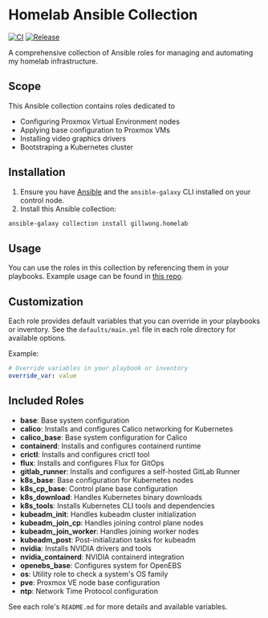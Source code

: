 # Homelab Ansible Collection

[![CI](https://github.com/gillwong/homelab-collection/actions/workflows/ci.yaml/badge.svg)](https://github.com/gillwong/homelab-collection/actions/workflows/ci.yaml) [![Release](https://github.com/gillwong/homelab-collection/actions/workflows/release.yaml/badge.svg?event=release)](https://github.com/gillwong/homelab-collection/actions/workflows/release.yaml)

A comprehensive collection of Ansible roles for managing and automating my homelab infrastructure.

## Scope

This Ansible collection contains roles dedicated to

- Configuring Proxmox Virtual Environment nodes
- Applying base configuration to Proxmox VMs
- Installing video graphics drivers
- Bootstraping a Kubernetes cluster

## Installation

1. Ensure you have [Ansible](https://docs.ansible.com/ansible/latest/installation_guide/index.html) and the `ansible-galaxy` CLI installed on your control node.
2. Install this Ansible collection:

```bash
ansible-galaxy collection install gillwong.homelab
```

## Usage

You can use the roles in this collection by referencing them in your playbooks. Example usage can be found in [this repo](https://github.com/gillwong/homelab-playbooks).

## Customization

Each role provides default variables that you can override in your playbooks or inventory. See the `defaults/main.yml` file in each role directory for available options.

Example:

```yaml
# Override variables in your playbook or inventory
override_var: value
```

## Included Roles

- **base**: Base system configuration
- **calico**: Installs and configures Calico networking for Kubernetes
- **calico_base**: Base system configuration for Calico
- **containerd**: Installs and configures containerd runtime
- **crictl**: Installs and configures crictl tool
- **flux**: Installs and configures Flux for GitOps
- **gitlab_runner**: Installs and configures a self-hosted GitLab Runner
- **k8s_base**: Base configuration for Kubernetes nodes
- **k8s_cp_base**: Control plane base configuration
- **k8s_download**: Handles Kubernetes binary downloads
- **k8s_tools**: Installs Kubernetes CLI tools and dependencies
- **kubeadm_init**: Handles kubeadm cluster initialization
- **kubeadm_join_cp**: Handles joining control plane nodes
- **kubeadm_join_worker**: Handles joining worker nodes
- **kubeadm_post**: Post-initialization tasks for kubeadm
- **nvidia**: Installs NVIDIA drivers and tools
- **nvidia_containerd**: NVIDIA containerd integration
- **openebs_base**: Configures system for OpenEBS
- **os**: Utility role to check a system's OS family
- **pve**: Proxmox VE node base configuration
- **ntp**: Network Time Protocol configuration

See each role's `README.md` for more details and available variables.
